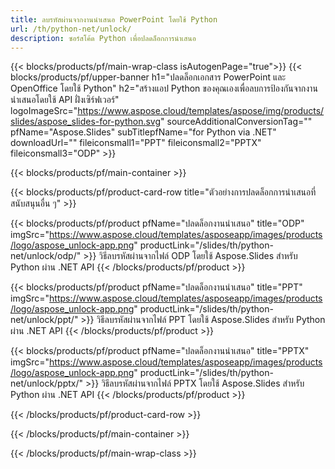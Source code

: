 ```yaml
---
title: ลบรหัสผ่านจากงานนำเสนอ PowerPoint โดยใช้ Python
url: /th/python-net/unlock/
description: ซอร์สโค้ด Python เพื่อปลดล็อกการนำเสนอ
---
```


{{< blocks/products/pf/main-wrap-class isAutogenPage="true">}}
{{< blocks/products/pf/upper-banner h1="ปลดล็อกเอกสาร PowerPoint และ OpenOffice โดยใช้ Python" h2="สร้างแอป Python ของคุณเองเพื่อลบการป้องกันจากงานนำเสนอโดยใช้ API ฝั่งเซิร์ฟเวอร์" logoImageSrc="https://www.aspose.cloud/templates/aspose/img/products/slides/aspose_slides-for-python.svg" sourceAdditionalConversionTag="" pfName="Aspose.Slides" subTitlepfName="for Python via .NET" downloadUrl="" fileiconsmall1="PPT" fileiconsmall2="PPTX" fileiconsmall3="ODP" >}}

{{< blocks/products/pf/main-container >}}

{{< blocks/products/pf/product-card-row title="ตัวอย่างการปลดล็อกการนำเสนอที่สนับสนุนอื่น ๆ" >}}

{{< blocks/products/pf/product pfName="ปลดล็อกงานนำเสนอ" title="ODP" imgSrc="https://www.aspose.cloud/templates/asposeapp/images/products/logo/aspose_unlock-app.png" productLink="/slides/th/python-net/unlock/odp/" >}}
วิธีลบรหัสผ่านจากไฟล์ ODP โดยใช้ Aspose.Slides สำหรับ Python ผ่าน .NET API
{{< /blocks/products/pf/product >}}

{{< blocks/products/pf/product pfName="ปลดล็อกงานนำเสนอ" title="PPT" imgSrc="https://www.aspose.cloud/templates/asposeapp/images/products/logo/aspose_unlock-app.png" productLink="/slides/th/python-net/unlock/ppt/" >}}
วิธีลบรหัสผ่านจากไฟล์ PPT โดยใช้ Aspose.Slides สำหรับ Python ผ่าน .NET API
{{< /blocks/products/pf/product >}}

{{< blocks/products/pf/product pfName="ปลดล็อกงานนำเสนอ" title="PPTX" imgSrc="https://www.aspose.cloud/templates/asposeapp/images/products/logo/aspose_unlock-app.png" productLink="/slides/th/python-net/unlock/pptx/" >}}
วิธีลบรหัสผ่านจากไฟล์ PPTX โดยใช้ Aspose.Slides สำหรับ Python ผ่าน .NET API
{{< /blocks/products/pf/product >}}



{{< /blocks/products/pf/product-card-row >}}

{{< /blocks/products/pf/main-container >}}
    
{{< /blocks/products/pf/main-wrap-class >}}